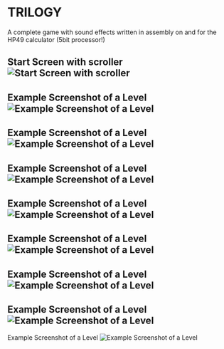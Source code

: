 # TRILOGY
A complete game with sound effects written in assembly on and for the HP49 calculator (5bit processor!)

Start Screen with scroller
![Start Screen with scroller](https://github.com/M64GitHub/TRILOGY/blob/main/1.png "Start screen with scroller")  
---

Example Screenshot of a Level
![Example Screenshot of a Level](https://github.com/M64GitHub/TRILOGY/blob/main/2.png "Example Screenshot of a Level")  
---

Example Screenshot of a Level
![Example Screenshot of a Level](https://github.com/M64GitHub/TRILOGY/blob/main/3.png "Example Screenshot of a Level")  
---

Example Screenshot of a Level
![Example Screenshot of a Level](https://github.com/M64GitHub/TRILOGY/blob/main/4.png "Example Screenshot of a Level")  
---

Example Screenshot of a Level
![Example Screenshot of a Level](https://github.com/M64GitHub/TRILOGY/blob/main/5.png "Example Screenshot of a Level")  
---

Example Screenshot of a Level
![Example Screenshot of a Level](https://github.com/M64GitHub/TRILOGY/blob/main/6.png "Example Screenshot of a Level")  
---

Example Screenshot of a Level
![Example Screenshot of a Level](https://github.com/M64GitHub/TRILOGY/blob/main/7.png "Example Screenshot of a Level")  
---

Example Screenshot of a Level
![Example Screenshot of a Level](https://github.com/M64GitHub/TRILOGY/blob/main/8.png "Example Screenshot of a Level")  
---

Example Screenshot of a Level
![Example Screenshot of a Level](https://github.com/M64GitHub/TRILOGY/blob/main/9.png "Example Screenshot of a Level")  
